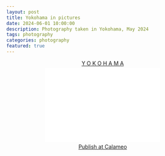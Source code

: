 ```yaml
---
layout: post
title: Yokohama in pictures
date: 2024-06-01 10:00:00
description: Photography taken in Yokohama, May 2024
tags: photography
categories: photography
featured: true
---
```


<div style="text-align:center;"><div style="margin:8px 0px 4px;"><a href="https://www.calameo.com/books/007434200c9616e348020" target="_blank">Y O K O H A M A</a></div><iframe src="//v.calameo.com/?bkcode=007434200c9616e348020" width="300" height="194" frameborder="0" scrolling="no" allowtransparency allowfullscreen style="margin:0 auto;"></iframe><div style="margin:4px 0px 8px;"><a href="http://www.calameo.com/">Publish at Calameo</a></div></div>